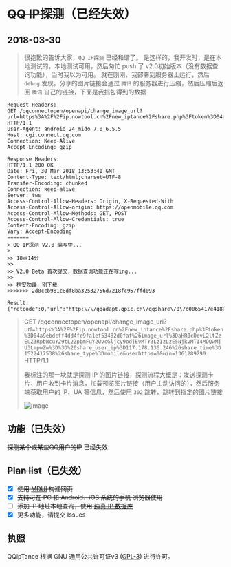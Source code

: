 # ~~QQ IP探测~~（已经失效）

## 2018-03-30
> 很抱歉的告诉大家，`QQ IP探测` 已经和谐了。
> 是这样的，我开发时，是在本地测试的，本地测试可用，然后匆忙 push 了 v2.0初始版本（没有数据查询功能），当时我以为可用。
> 就在刚刚，我部署到服务器上运行，然后 `debug` 发现，分享的图片链接会通过 `腾讯` 的服务器进行压缩，然后压缩后返回 `腾讯` 自己的链接，下面是我抓包得到的数据

```
Request Headers:
GET /qqconnectopen/openapi/change_image_url?url=https%3A%2F%2Fip.nowtool.cn%2Fnew_iptance%2Fshare.php%3Ftoken%3D04a9ebdcff4dd4fc9fa1ef53482d0faf%26image_url%3DaHR0cDovL2ltZzEuZ3RpbWcuY29tL2ZpbmFuY2UvcGljcy9odjEvMTY3LzIzLzE5NjkvMTI4MDQwMjU3LmpwZw%3D%3D%26share_user_ip%3D117.178.136.246%26share_time%3D1522417538%26share_type%3Dmobile&userhttps=0&uin=1361289290 HTTP/1.1
User-Agent: android_24_mido_7.0_6.5.5
Host: cgi.connect.qq.com
Connection: Keep-Alive
Accept-Encoding: gzip

Response Headers:
HTTP/1.1 200 OK
Date: Fri, 30 Mar 2018 13:53:40 GMT
Content-Type: text/html;charset=UTF-8
Transfer-Encoding: chunked
Connection: keep-alive
Server: tws
Access-Control-Allow-Headers: Origin, X-Requested-With
Access-Control-Allow-origin: https://openmobile.qq.com
Access-Control-Allow-Methods: GET, POST
Access-Control-Allow-Credentials: true
Content-Encoding: gzip
Vary: Accept-Encoding
=======
> QQ IP探测 V2.0 编写中...
>
>> 18点14分
>>
>> V2.0 Beta 首次提交，数据查询功能正在写ing...
>>
>> 稍安勿躁，别下载
>>>>>>> 2d0ccb981c8df8ba32532756d7218fc957ffd093

Result:
{"retcode":0,"url":"http:\/\/qqadapt.qpic.cn\/qqshare\/0\/d0065417e418add0586a19cc9e19ceaf\/0"}
```

> GET /qqconnectopen/openapi/change_image_url?url=`https%3A%2F%2Fip.nowtool.cn%2Fnew_iptance%2Fshare.php%3Ftoken%3D04a9ebdcff4dd4fc9fa1ef53482d0faf%26image_url%3DaHR0cDovL2ltZzEuZ3RpbWcuY29tL2ZpbmFuY2UvcGljcy9odjEvMTY3LzIzLzE5NjkvMTI4MDQwMjU3LmpwZw%3D%3D%26share_user_ip%3D117.178.136.246%26share_time%3D1522417538%26share_type%3Dmobile&userhttps=0&uin=1361289290` HTTP/1.1
>
> 我标注的那一块就是探测 IP 的图片链接，探测流程大概是：发送探测卡片，用户收到卡片消息，加载预览图片链接（用户主动访问的），然后服务端获取用户的 IP、UA 等信息，然后使用 `302` 跳转，跳转到指定的图片链接
>
> ![image](https://i.loli.net/2018/03/30/5abe464ca2639.png)


## 功能（已失效）
~~探测某个或某些QQ用户的IP~~ 已经失效

## ~~Plan list~~（已失效）
- [x] ~~使用 [MDUI](https://github.com/zdhxiong/mdui) 构建网页~~
- [x] ~~支持可在 PC 和 Android、iOS 系统的手机 浏览器使用~~
- [ ] ~~添加 IP 地址本地查询，使用 [纯真 IP 数据库](http://www.cz88.net)~~
- [x] ~~更多功能，请提交 Issues~~

## 执照
QQipTance 根据 GNU 通用公共许可证v3 ([GPL-3](http://www.gnu.org/copyleft/gpl.html)) 进行许可。
